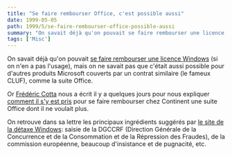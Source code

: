 ```yaml
---
title: "Se faire rembourser Office, c'est possible aussi"
date: 1999-05-05
path: 1999/5/se-faire-rembourser-office-possible-aussi
summary: "On savait déjà qu'on pouvait se faire rembourser une licence Windows (si on n'en a pas l'usage), mais on ne savait pas que c'était aussi possible pour d'autres produits Microsoft couverts par un contrat similaire (le fameux CLUF), comme la suite Office."
tags: ['Misc']
---
```


<P> On savait déjà qu'on pouvait <A HREF="http://www.lemonde.fr/nvtechno/business/windows/lacombe.html">se
faire rembourser une licence Windows</A> (si on n'en a pas l'usage),
mais on ne savait pas que c'était aussi possible pour d'autres produits
Microsoft couverts par un contrat similaire (le fameux CLUF), comme la
suite Office.  </P>

<P> Or <A HREF="mailto:cotta.frederic@wanadoo.fr">Frédéric
Cotta</A> nous a écrit il y a quelques jours pour nous expliquer <A HREF="http://www.linux-center.org/articles/9905/detaxe.txt">comment il
s'y est pris</A> pour se faire rembourser chez Continent une suite Office
dont il ne voulait plus.  </P>

<P> On retrouve dans sa lettre les principaux ingrédients suggérés
par <A HREF="http://www.linux-center.org/detaxe/">le site de la détaxe
Windows</A>: saisie de la DGCCRF (Direction Générale de la Concurrence
et de la Consommation et de la Répression des Fraudes), de la commission
européenne, beaucoup d'insistance et de pugnacité, etc.  </P>


